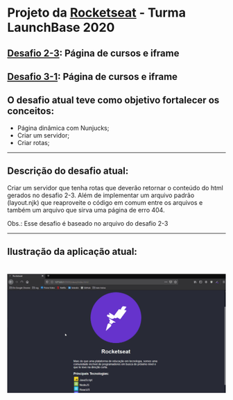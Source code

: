 # Projeto da [Rocketseat](https://rocketseat.com.br/) - Turma LaunchBase 2020

## [Desafio 2-3](https://github.com/Rocketseat/bootcamp-launchbase-desafios-02/blob/master/desafios/02-3-pagina-cursos-e-iframe.md): Página de cursos e iframe
## [Desafio 3-1](https://github.com/Rocketseat/bootcamp-launchbase-desafios-03/blob/master/desafios/03-1-primeiro-servidor.md): Página de cursos e iframe

## O desafio atual teve como objetivo fortalecer os conceitos:
 - Página dinâmica com Nunjucks;
 - Criar um servidor;
 - Criar rotas;

 ---

 ## Descrição do desafio atual:
Criar um servidor que tenha rotas que deverão retornar o conteúdo do html gerados no desafio 2-3. Além de implementar um arquivo padrão (layout.njk) que reaproveite o código em comum entre os arquivos e também um arquivo que sirva uma página de erro 404.

Obs.: Esse desafio é baseado no arquivo do desafio 2-3

 ---

 ## Ilustração da aplicação atual:

<h1>
    <img src="public/imagens/d-2-3.gif">
</h1>

